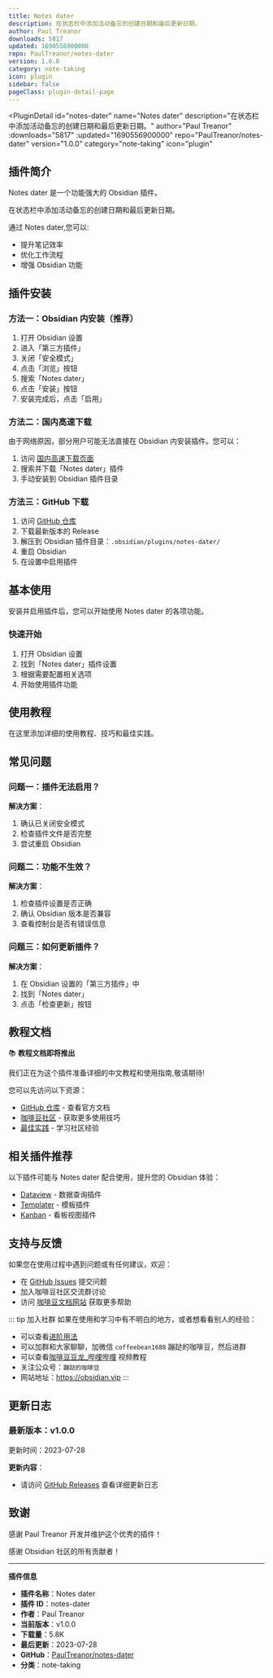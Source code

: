 ```yaml
---
title: Notes dater
description: 在状态栏中添加活动备忘的创建日期和最后更新日期。
author: Paul Treanor
downloads: 5817
updated: 1690556900000
repo: PaulTreanor/notes-dater
version: 1.0.0
category: note-taking
icon: plugin
sidebar: false
pageClass: plugin-detail-page
---
```


<PluginDetail
  id="notes-dater"
  name="Notes dater"
  description="在状态栏中添加活动备忘的创建日期和最后更新日期。"
  author="Paul Treanor"
  :downloads="5817"
  :updated="1690556900000"
  repo="PaulTreanor/notes-dater"
  version="1.0.0"
  category="note-taking"
  icon="plugin"
>

<!-- AUTO_GENERATED_START -->
## 插件简介

Notes dater 是一个功能强大的 Obsidian 插件。

在状态栏中添加活动备忘的创建日期和最后更新日期。

通过 Notes dater,您可以:

- 提升笔记效率
- 优化工作流程
- 增强 Obsidian 功能

<!-- AUTO_GENERATED_END -->

<!-- AUTO_GENERATED_START -->
## 插件安装

### 方法一：Obsidian 内安装（推荐）

1. 打开 Obsidian 设置
2. 进入「第三方插件」
3. 关闭「安全模式」
4. 点击「浏览」按钮
5. 搜索「Notes dater」
6. 点击「安装」按钮
7. 安装完成后，点击「启用」

### 方法二：国内高速下载

由于网络原因，部分用户可能无法直接在 Obsidian 内安装插件。您可以：

1. 访问 [国内高速下载页面](/zh/documentation/obsidian-plugins-download.html)
2. 搜索并下载「Notes dater」插件
3. 手动安装到 Obsidian 插件目录

### 方法三：GitHub 下载

1. 访问 [GitHub 仓库](https://github.com/PaulTreanor/notes-dater)
2. 下载最新版本的 Release
3. 解压到 Obsidian 插件目录：`.obsidian/plugins/notes-dater/`
4. 重启 Obsidian
5. 在设置中启用插件

## 基本使用

安装并启用插件后，您可以开始使用 Notes dater 的各项功能。

### 快速开始

1. 打开 Obsidian 设置
2. 找到「Notes dater」插件设置
3. 根据需要配置相关选项
4. 开始使用插件功能

<!-- AUTO_GENERATED_END -->

<!-- CUSTOM_CONTENT_START:tutorial -->
## 使用教程

在这里添加详细的使用教程、技巧和最佳实践。

<!-- CUSTOM_CONTENT_END:tutorial -->

<!-- SHARED_CONTENT_START -->
## 常见问题

### 问题一：插件无法启用？

**解决方案**：
1. 确认已关闭安全模式
2. 检查插件文件是否完整
3. 尝试重启 Obsidian

### 问题二：功能不生效？

**解决方案**：
1. 检查插件设置是否正确
2. 确认 Obsidian 版本是否兼容
3. 查看控制台是否有错误信息

### 问题三：如何更新插件？

**解决方案**：
1. 在 Obsidian 设置的「第三方插件」中
2. 找到「Notes dater」
3. 点击「检查更新」按钮

## 教程文档

📚 **教程文档即将推出**

我们正在为这个插件准备详细的中文教程和使用指南,敬请期待!

您可以先访问以下资源：
- [GitHub 仓库](https://github.com/PaulTreanor/notes-dater) - 查看官方文档
- [咖啡豆社区](/zh/bases/) - 获取更多使用技巧
- [最佳实践](/zh/best-practices/) - 学习社区经验

## 相关插件推荐

以下插件可能与 Notes dater 配合使用，提升您的 Obsidian 体验：

- [Dataview](/zh/plugins/dataview.html) - 数据查询插件
- [Templater](/zh/plugins/templater-obsidian.html) - 模板插件
- [Kanban](/zh/plugins/obsidian-kanban.html) - 看板视图插件

## 支持与反馈

如果您在使用过程中遇到问题或有任何建议，欢迎：

- 在 [GitHub Issues](https://github.com/PaulTreanor/notes-dater/issues) 提交问题
- 加入咖啡豆社区交流群讨论
- 访问 [咖啡豆文档网站](https://obsidian.vip) 获取更多帮助

::: tip 加入社群
如果在使用和学习中有不明白的地方，或者想看看别人的经验：
- 可以查看[进阶用法](/zh/advanced)
- 可以加群和大家聊聊，加微信 `coffeebean1688` 蹦跶的咖啡豆，然后进群
- 可以查看[咖啡豆豆龙_哔哩哔哩](https://space.bilibili.com/618777356) 视频教程
- 关注公众号：`蹦跶的咖啡豆`
- 网站地址：https://obsidian.vip
:::
<!-- SHARED_CONTENT_END -->

<!-- AUTO_GENERATED_START -->
## 更新日志

### 最新版本：v1.0.0

更新时间：2023-07-28

**更新内容**：
- 请访问 [GitHub Releases](https://github.com/PaulTreanor/notes-dater/releases) 查看详细更新日志

## 致谢

感谢 Paul Treanor 开发并维护这个优秀的插件！

感谢 Obsidian 社区的所有贡献者！

---

**插件信息**
- **插件名称**：Notes dater
- **插件 ID**：notes-dater
- **作者**：Paul Treanor
- **当前版本**：v1.0.0
- **下载量**：5.8K
- **最后更新**：2023-07-28
- **GitHub**：[PaulTreanor/notes-dater](https://github.com/PaulTreanor/notes-dater)
- **分类**：note-taking
<!-- AUTO_GENERATED_END -->

</PluginDetail>

